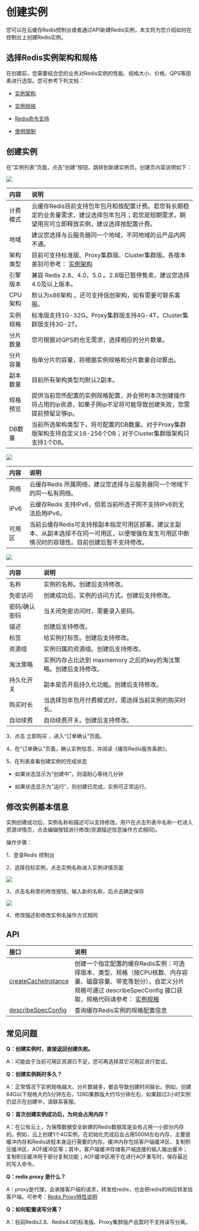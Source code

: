 # 创建实例

您可以在云缓存Redis控制台或者通过API新建Redis实例，本文将为您介绍如何在控制台上创建Redis实例。


##  选择Redis实例架构和规格

在创建前，您需要结合您的业务对Redis实例的性能、规格大小、价格、QPS等因素进行选型。您可参考下列文档：

-  [实例架构](../Introduction/Features.md)  

-  [实例规格](../Introduction/Specifications.md)  

-  [Redis命令支持](../Introduction/Command-Supported.md)  

-  [使用限制](../Introduction/Restrictions.md)   



##  创建实例

在“实例列表”页面，点击“创建”按钮，跳转到新建实例页。创建页内容说明如下：

![](../../../../image/Redis/Create-Instance-5.png)

| 内容 | 说明  |  
|:--   |:-- |
| 计费模式    |  云缓存Redis目前支持包年包月和按配置计费。若您有长期稳定的业务量需求，建议选择包年包月；若您是短期需求，期望用完可立即释放实例，建议选择按配置计费。   |
| 地域        |   建议您选择与云服务器同一个地域，不同地域的云产品内网不通。   |
| 架构类型   |  目前可支持标准版、Proxy集群版、Cluster集群版。各版本差别可参考： [实例架构](../Introduction/Features.md)    |
| 引擎版本   |  兼容 Redis 2.8、4.0、5.0 。2.8版已暂停售卖，建议您选择4.0及以上版本。  |
| CPU架构    | 默认为x86架构 。还可支持信创架构，如有需要可联系客服。 |
| 实例规格    | 标准版支持1G-32G。Proxy集群版支持4G-4T。Cluster集群版支持3G-2T。 |
| 分片数量    | 您可根据对QPS的也无需求，选择相应的分片数量。 |
| 分片容量    | 指单分片的容量，将根据实例规格和分片数量自动算出。 |
| 副本数量    | 目前所有架构类型均默认2副本。 |
|规格预览     | 提供当前您所配置的实例规格配置，并会预判本次创建操作将占用的ip资源，如果子网ip不足将可能导致创建失败，您需提前预留足够ip。  |
| DB数量    | 当前所选架构类型下，将可配置的DB数量。对于Proxy集群版架构支持自定义16-256个DB；对于Cluster集群版架构只支持1个DB。 |

![](../../../../image/Redis/Create-Instance-6.png)

| 内容 | 说明  |  
|:--   |:-- |
| 网络   |   云缓存Redis 所属网络，建议您选择与云服务器同一个地域下的同一私有网络。 |
| IPv6   |  云缓存Redis 支持IPv6，但若当前所选子网不支持IPv6则无法启用IPv6。 |
| 可用区   |  当前云缓存Redis可支持按副本指定可用区部署。建议主副本、从副本选择不在同一可用区，以便增强在发生可用区中断情况时的容错性。目前创建后暂不支持修改。 |
     
![](../../../../image/Redis/Create-Instance-7.png)

| 内容 | 说明  |  
|:--   |:-- |
| 名称       |   实例的名称。创建后支持修改。 |
| 免密访问   |  创建成功后，实例的访问方式。创建后支持修改。  |
| 密码/确认密码   |  当关闭免密访问时，需要录入密码。 |
| 描述       |   创建后支持修改。 |     
| 标签       |   给实例打标签。创建后支持修改。  |     
| 资源组     |   实例归属的资源组。创建后支持修改。 |     
| 淘汰策略   |   实例内存占比达到 maxmemory 之后的key的淘汰策略。创建后支持修改。  |     
| 持久化开关 |   副本是否开启持久化功能。创建后支持修改。  |     
| 购买时长   |  当选择包年包月付费模式时，需选择当前实例的购买时长。  |     
| 自动续费   |   自动续费开关。创建后支持修改。  |     

3、点击 立即购买 ，进入“订单确认”页面。

4、在“订单确认”页面，确认实例信息，并阅读《缓存Redis服务条款》。

5、在列表查看创建实例的完成状态

-   如果状态显示为“创建中”，则请耐心等待几分钟

-   如果状态显示为"运行"，则创建已完成，实例可正常运行。



##  修改实例基本信息

实例创建成功后，实例名称和描述可以支持修改。用户在点击列表中名称一栏进入资源详情页，点击编辑按钮进行修改(资源描述信息操作方式相同)。

操作步骤：

  1、登录Redis 控制台

  2、选择目标实例，点击实例名称进入实例详情页面

![](../../../../image/Redis/Create-Instance-8.png)

  3、点击名称旁的修改按钮，输入新的名称，后点击确定保存

![](../../../../image/Redis/Create-Instance-9.png)

  4、修改描述和修改实例名操作方式相同

##  API

| 接口 | 说明  |  
|:--   |:-- |
| [createCacheInstance](http://docs.jdcloud.com/cn/jcs-for-redis/api/createcacheinstance?content=API)    |  创建一个指定配置的缓存Redis实例：可选择版本、类型、规格（按CPU核数、内存容量、磁盘容量、带宽等划分）。自定义分片规格可通过 describeSpecConfig  接口获取，规格代码请参考： [实例规格](../Introduction/Specifications.md)    |
| [describeSpecConfig](http://docs.jdcloud.com/cn/jcs-for-redis/api/describespecconfig?content=API)  | 查询缓存Redis实例的规格配置信息 |







##  常见问题

**Q：创建实例时，直接返回创建失败。**

A：可能由于当前可用区资源已不足，您可再选择其它可用区进行尝试。

**Q：创建实例耗时多久？**

A：正常情况下实例规格越大、分片数越多，都会导致创建时间越长。例如，创建64G以下规格大约5分钟左右，128G集群版大约15分钟左右，如果超过2小时实例仍显示在创建中，请联系客服。

**Q：首次创建实例成功后，为何会占用内存？**

A：在公有云上，为保障数据安全新建的Redis数据库是会有占用一小部分内存的。例如，云上创建1个4G实例，在初始化完成后会占用500M左右内存，主要是缓冲内存和Redis进程本身运行需要的内存。缓冲内存包括客户端缓冲区、复制积压缓冲区、AOF缓冲区等；其中，客户端缓冲存储客户端连接的输入输出缓冲；复制积压缓冲用于部分复制功能；AOF缓冲区用于在进行AOF重写时，保存最近的写入命令。

**Q：redis proxy 是什么？**

A：proxy是代理，会承接客户端的请求，转发给redis，也会把redis的响应转发给客户端。可参考：[Redis Proxy特性说明](Proxy-Info.md)

**Q：如何配置读写分离？**

A：目前Redis2.8、Redis4.0的标准版、Proxy集群版产品暂时不支持读写分离。

